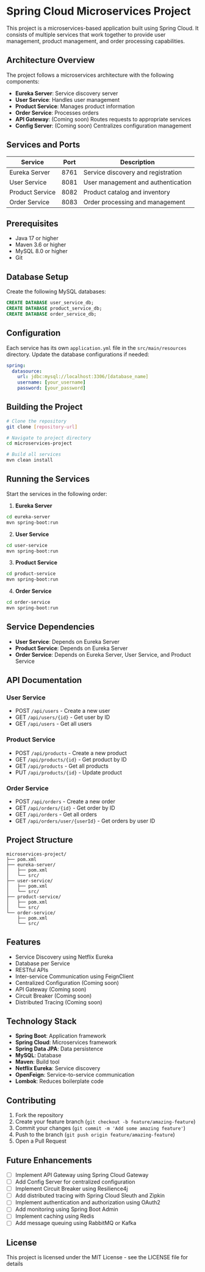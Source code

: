 # Spring Cloud Microservices Project

This project is a microservices-based application built using Spring Cloud. It consists of multiple services that work together to provide user management, product management, and order processing capabilities.

## Architecture Overview

The project follows a microservices architecture with the following components:

- **Eureka Server**: Service discovery server
- **User Service**: Handles user management
- **Product Service**: Manages product information
- **Order Service**: Processes orders
- **API Gateway**: (Coming soon) Routes requests to appropriate services
- **Config Server**: (Coming soon) Centralizes configuration management

## Services and Ports

| Service | Port | Description |
|---------|------|-------------|
| Eureka Server | 8761 | Service discovery and registration |
| User Service | 8081 | User management and authentication |
| Product Service | 8082 | Product catalog and inventory |
| Order Service | 8083 | Order processing and management |

## Prerequisites

- Java 17 or higher
- Maven 3.6 or higher
- MySQL 8.0 or higher
- Git

## Database Setup

Create the following MySQL databases:

```sql
CREATE DATABASE user_service_db;
CREATE DATABASE product_service_db;
CREATE DATABASE order_service_db;
```

## Configuration

Each service has its own `application.yml` file in the `src/main/resources` directory. Update the database configurations if needed:

```yaml
spring:
  datasource:
    url: jdbc:mysql://localhost:3306/[database_name]
    username: [your_username]
    password: [your_password]
```

## Building the Project

```bash
# Clone the repository
git clone [repository-url]

# Navigate to project directory
cd microservices-project

# Build all services
mvn clean install
```

## Running the Services

Start the services in the following order:

1. **Eureka Server**
```bash
cd eureka-server
mvn spring-boot:run
```

2. **User Service**
```bash
cd user-service
mvn spring-boot:run
```

3. **Product Service**
```bash
cd product-service
mvn spring-boot:run
```

4. **Order Service**
```bash
cd order-service
mvn spring-boot:run
```

## Service Dependencies

- **User Service**: Depends on Eureka Server
- **Product Service**: Depends on Eureka Server
- **Order Service**: Depends on Eureka Server, User Service, and Product Service

## API Documentation

### User Service
- POST `/api/users` - Create a new user
- GET `/api/users/{id}` - Get user by ID
- GET `/api/users` - Get all users

### Product Service
- POST `/api/products` - Create a new product
- GET `/api/products/{id}` - Get product by ID
- GET `/api/products` - Get all products
- PUT `/api/products/{id}` - Update product

### Order Service
- POST `/api/orders` - Create a new order
- GET `/api/orders/{id}` - Get order by ID
- GET `/api/orders` - Get all orders
- GET `/api/orders/user/{userId}` - Get orders by user ID

## Project Structure

```
microservices-project/
├── pom.xml
├── eureka-server/
│   ├── pom.xml
│   └── src/
├── user-service/
│   ├── pom.xml
│   └── src/
├── product-service/
│   ├── pom.xml
│   └── src/
└── order-service/
    ├── pom.xml
    └── src/
```

## Features

- Service Discovery using Netflix Eureka
- Database per Service
- RESTful APIs
- Inter-service Communication using FeignClient
- Centralized Configuration (Coming soon)
- API Gateway (Coming soon)
- Circuit Breaker (Coming soon)
- Distributed Tracing (Coming soon)

## Technology Stack

- **Spring Boot**: Application framework
- **Spring Cloud**: Microservices framework
- **Spring Data JPA**: Data persistence
- **MySQL**: Database
- **Maven**: Build tool
- **Netflix Eureka**: Service discovery
- **OpenFeign**: Service-to-service communication
- **Lombok**: Reduces boilerplate code

## Contributing

1. Fork the repository
2. Create your feature branch (`git checkout -b feature/amazing-feature`)
3. Commit your changes (`git commit -m 'Add some amazing feature'`)
4. Push to the branch (`git push origin feature/amazing-feature`)
5. Open a Pull Request

## Future Enhancements

- [ ] Implement API Gateway using Spring Cloud Gateway
- [ ] Add Config Server for centralized configuration
- [ ] Implement Circuit Breaker using Resilience4j
- [ ] Add distributed tracing with Spring Cloud Sleuth and Zipkin
- [ ] Implement authentication and authorization using OAuth2
- [ ] Add monitoring using Spring Boot Admin
- [ ] Implement caching using Redis
- [ ] Add message queuing using RabbitMQ or Kafka

## License

This project is licensed under the MIT License - see the LICENSE file for details
